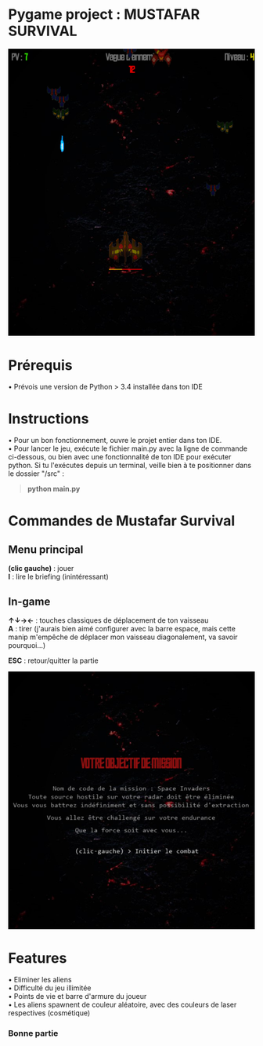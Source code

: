 # Pygame project : MUSTAFAR SURVIVAL

![Survival Game Overview](https://github.com/Ekyli/Mustafar-Survival-PygameProject/blob/main/img/miniature_projet.PNG?raw=true)

# Prérequis
• Prévois une version de Python > 3.4 installée dans ton IDE

# Instructions
• Pour un bon fonctionnement, ouvre le projet entier dans ton IDE. <br>
• Pour lancer le jeu, exécute le fichier main.py avec la ligne de commande ci-dessous, ou bien avec une fonctionnalité de ton IDE pour exécuter python. Si tu l'exécutes depuis un terminal, veille bien à te positionner dans le dossier "/src" :
> **python main.py**
  
# Commandes de Mustafar Survival

  ## Menu principal
  **(clic gauche)** : jouer <br>
  **I** : lire le briefing (inintéressant)
  
  ## In-game
  **↑↓→←** : touches classiques de déplacement de ton vaisseau <br>
  **A** : tirer (j'aurais bien aimé configurer avec la barre espace, mais cette manip m'empêche de déplacer mon vaisseau diagonalement, va savoir pourquoi...)
  
  **ESC** : retour/quitter la partie

![Survival Game Briefing](https://github.com/Ekyli/Mustafar-Survival-PygameProject/blob/main/img/miniature_projet_briefing.PNG?raw=true)

# Features

• Eliminer les aliens <br>
• Difficulté du jeu illimitée <br>
• Points de vie et barre d'armure du joueur <br>
• Les aliens spawnent de couleur aléatoire, avec des couleurs de laser respectives (cosmétique)

### Bonne partie
